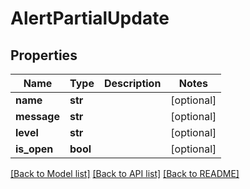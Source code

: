 # AlertPartialUpdate


## Properties

Name | Type | Description | Notes
------------ | ------------- | ------------- | -------------
**name** | **str** |  | [optional] 
**message** | **str** |  | [optional] 
**level** | **str** |  | [optional] 
**is_open** | **bool** |  | [optional] 

[[Back to Model list]](../#documentation-for-models) [[Back to API list]](../#documentation-for-api-endpoints) [[Back to README]](../)


